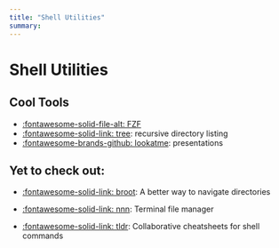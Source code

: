 ```yaml
---
title: "Shell Utilities"
summary:
---
```


Shell Utilities
===

Cool Tools
---

- [:fontawesome-solid-file-alt: FZF](01-fzf.md)
- [:fontawesome-solid-link: tree](https://formulae.brew.sh/formula/tree): recursive directory listing
- [:fontawesome-brands-github: lookatme](https://github.com/d0c-s4vage/lookatme): presentations

Yet to check out:
---

- [:fontawesome-solid-link: broot](https://github.com/Canop/broot): A better way to navigate directories

- [:fontawesome-solid-link: nnn](https://github.com/jarun/nnn): Terminal file manager

- [:fontawesome-solid-link: tldr](https://github.com/tldr-pages/tldr): Collaborative cheatsheets for shell commands
